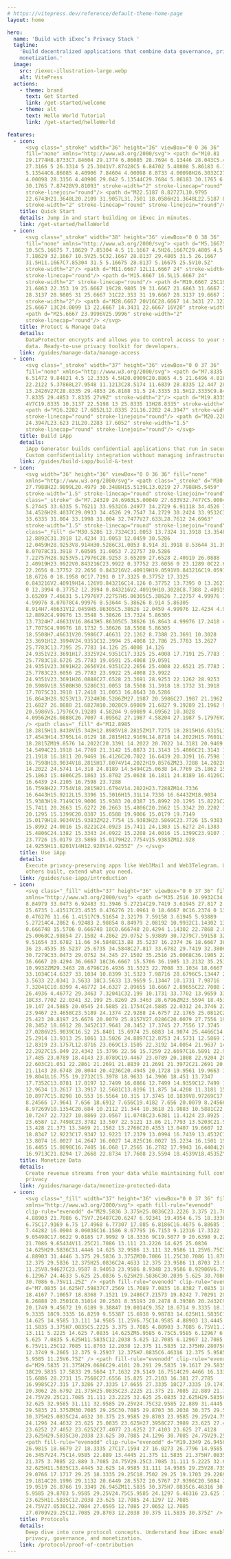 ```yaml
---
# https://vitepress.dev/reference/default-theme-home-page
layout: home

hero:
  name: 'Build with iExec’s Privacy Stack '
  tagline:
    'Build decentralized applications that combine data governance, privacy, and
    monetization.'
  image:
    src: /iexec-illustration-large.webp
    alt: VitePress
  actions:
    - theme: brand
      text: Get Started
      link: /get-started/welcome
    - theme: alt
      text: Hello World Tutorial
      link: /get-started/helloWorld

features:
  - icon:
      <svg class="_stroke" width="36" height="36" viewBox="0 0 36 36"
      fill="none" xmlns="http://www.w3.org/2000/svg"> <path d="M10.81
      29.1774H8.8733C7.84604 29.1774 6.86085 28.7694 6.13446 28.043C5.40808
      27.3166 5 26.3314 5 25.3041V7.87428C5 6.84702 5.40808 5.86183 6.13446
      5.13544C6.86085 4.40906 7.84604 4.00098 8.8733 4.00098H26.3032C27.3304
      4.00098 28.3156 4.40906 29.042 5.13544C29.7684 5.86183 30.1765 6.84702
      30.1765 7.87428V9.81093" stroke-width="2" stroke-linecap="round"
      stroke-linejoin="round"/> <path d="M22.5187 8.82727L10.9795
      22.6743H21.3648L20.2109 31.9057L31.7501 18.0586H21.3648L22.5187 8.82727Z"
      stroke-width="2" stroke-linecap="round" stroke-linejoin="round"/> </svg>
    title: Quick Start
    details: Jump in and start building on iExec in minutes.
    link: /get-started/helloWorld
  - icon:
      <svg class="_stroke" width="38" height="36" viewBox="0 0 38 36"
      fill="none" xmlns="http://www.w3.org/2000/svg"> <path d="M5.16675
      10.5C5.16675 7.18629 7.85304 4.5 11.1667 4.5H26.1667C29.4805 4.5 32.1667
      7.18629 32.1667 10.5V25.5C32.1667 28.8137 29.4805 31.5 26.1667
      31.5H11.1667C7.85304 31.5 5.16675 28.8137 5.16675 25.5V10.5Z"
      stroke-width="2"/> <path d="M11.6667 12L11.6667 24" stroke-width="2"
      stroke-linecap="round"/> <path d="M15.6667 16.5L15.6667 24"
      stroke-width="2" stroke-linecap="round"/> <path d="M19.6667 25C19.6667
      21.6863 22.353 19 25.6667 19C28.9805 19 31.6667 21.6863 31.6667 25C31.6667
      28.3137 28.9805 31 25.6667 31C22.353 31 19.6667 28.3137 19.6667 25Z"
      stroke-width="2"/> <path d="M28.6667 20V16C28.6667 14.3431 27.3236 13
      25.6667 13C24.0099 13 22.6667 14.3431 22.6667 16V20" stroke-width="2"/>
      <path d="M25.6667 23.9996V25.9996" stroke-width="2"
      stroke-linecap="round"/> </svg>
    title: Protect & Manage Data
    details:
      DataProtector encrypts and allows you to control access to your sensitive
      data. Ready-to-use privacy toolkit for developers.
    link: /guides/manage-data/manage-access
  - icon:
      <svg class="_stroke" width="37" height="36" viewBox="0 0 37 36"
      fill="none" xmlns="http://www.w3.org/2000/svg"> <path d="M7.8335 9C7.8335
      6.51472 9.84821 4.5 12.3335 4.5H20.0909C20.8865 4.5 21.6496 4.81607
      22.2122 5.37868L27.9548 11.1213C28.5174 11.6839 28.8335 12.447 28.8335
      13.2426V27C28.8335 29.4853 26.8188 31.5 24.3335 31.5H12.3335C9.84822 31.5
      7.8335 29.4853 7.8335 27V9Z" stroke-width="2"/> <path d="M19.8335
      4V7C19.8335 10.3137 22.5198 13 25.8335 13H28.8335" stroke-width="2"/>
      <path d="M16.2282 17.6052L12.8335 21L16.2282 24.3947" stroke-width="1.5"
      stroke-linecap="round" stroke-linejoin="round"/> <path d="M20.2283
      24.3947L23.623 21L20.2283 17.6052" stroke-width="1.5"
      stroke-linecap="round" stroke-linejoin="round"/> </svg>
    title: Build iApp
    details:
      iApp Generator builds confidential applications that run in secure TEEs.
      Custom confidentiality integration without managing infrastructure.
    link: /guides/build-iapp/build-&-test
  - icon:
      <svg width="36" height="36" viewBox="0 0 36 36" fill="none"
      xmlns="http://www.w3.org/2000/svg"> <path class="_stroke" d="M30.4659
      27.7988H22.9899L20.4979 30.3488H15.5139L13.0219 27.7988H5.5459"
      stroke-width="1.5" stroke-linecap="round" stroke-linejoin="round"/> <path
      class="_stroke" d="M7.24329 24.6963L5.00049 27.633V32.7477C5.00049 33.1998
      5.27445 33.6335 5.76211 33.9532C6.24977 34.2729 6.91118 34.4526 7.60084
      34.4526H28.4037C29.0933 34.4526 29.7547 34.2729 30.2424 33.9532C30.73
      33.6335 31.004 33.1998 31.004 32.7477V27.633L28.7612 24.6963"
      stroke-width="1.5" stroke-linecap="round" stroke-linejoin="round"/> <path
      class="_fill" d="M30.5286 13.7324C31.0053 13.7324 31.3918 13.3548 31.3918
      12.8892C31.3918 12.4234 31.0053 12.0459 30.5286
      12.0459H28.9253V8.914H30.5286C31.0053 8.914 31.3918 8.53644 31.3918
      8.07078C31.3918 7.60505 31.0053 7.22757 30.5286
      7.22757H28.9253V5.17976C28.9253 3.65209 27.6528 2.40919 26.0888
      2.40919H23.9922V0.843216C23.9922 0.37752 23.6056 0 23.1289 0C22.6521 0
      22.2656 0.37752 22.2656 0.843216V2.40919H19.0591V0.843216C19.0591 0.37752
      18.6726 0 18.1958 0C17.7191 0 17.3325 0.37752 17.3325
      0.843216V2.40919H14.126V0.843216C14.126 0.37752 13.7395 0 13.2627 0C12.786
      0 12.3994 0.37752 12.3994 0.843216V2.40919H10.3028C8.7388 2.40919 7.46631
      3.65209 7.46631 5.17976V7.22757H5.86305C5.38626 7.22757 4.99976 7.60505
      4.99976 8.07078C4.99976 8.53644 5.38626 8.914 5.86305
      8.914H7.46631V12.0459H5.86305C5.38626 12.0459 4.99976 12.4234 4.99976
      12.8892C4.99976 13.3548 5.38626 13.7324 5.86305
      13.7324H7.46631V16.8643H5.86305C5.38626 16.8643 4.99976 17.2418 4.99976
      17.7075C4.99976 18.1732 5.38626 18.5508 5.86305
      18.5508H7.46631V20.5986C7.46631 22.1262 8.7388 23.3691 10.3028
      23.3691H12.3994V24.9351C12.3994 25.4008 12.786 25.7783 13.2627
      25.7783C13.7395 25.7783 14.126 25.4008 14.126
      24.9351V23.3691H17.3325V24.9351C17.3325 25.4008 17.7191 25.7783 18.1958
      25.7783C18.6726 25.7783 19.0591 25.4008 19.0591
      24.9351V23.3691H22.2656V24.9351C22.2656 25.4008 22.6521 25.7783 23.1289
      25.7783C23.6056 25.7783 23.9922 25.4008 23.9922
      24.9351V23.3691H26.0888C27.6528 23.3691 28.9253 22.1262 28.9253
      20.5986V18.5508H30.5286C31.0053 18.5508 31.3918 18.1732 31.3918
      17.7075C31.3918 17.2418 31.0053 16.8643 30.5286
      16.8643H28.9253V13.7324H30.5286ZM27.1987 20.5986C27.1987 21.1962 26.7007
      21.6827 26.0888 21.6827H10.3028C9.69089 21.6827 9.19289 21.1962 9.19289
      20.5986V5.17976C9.19289 4.58204 9.69089 4.09562 10.3028
      4.09562H26.0888C26.7007 4.09562 27.1987 4.58204 27.1987 5.17976V20.5986Z"
      /> <path class="_fill" d="M12.8985
      18.2815H11.8438V15.342H12.8985V18.2815ZM17.7275 18.2815H16.6315L16.2598
      17.4543H14.3795L14.0129 18.2815H12.9169L14.8718 14.2022H15.7601L17.7275
      18.2815ZM19.8576 14.2022C20.3391 14.2022 20.7022 14.3181 20.9469
      14.5494C21.1918 14.7769 21.3142 15.0873 21.3143 15.4806C21.3143 15.8702
      21.1918 16.1811 20.9469 16.4126C20.7022 16.6439 20.3391 16.7598 19.8576
      16.7598H18.9034V18.2815H17.8074V14.2022H19.8576ZM23.7288 14.2022C24.2106
      14.2022 24.5741 14.318 24.8189 14.5494C25.0638 14.7769 25.1862 15.0873
      25.1863 15.4806C25.1863 15.8702 25.0638 16.1811 24.8189 16.4126C24.5741
      16.6439 24.2105 16.7598 23.7288
      16.7598H22.7754V18.2815H21.6794V14.2022H23.7288ZM14.7336
      16.6443H15.9212L15.3396 15.3016H15.31L14.7336 16.6443ZM18.9034
      15.9383H19.7149C19.9006 15.9383 20.0387 15.8992 20.1295 15.8221C20.2203
      15.7411 20.2663 15.6272 20.2663 15.4806C20.2662 15.3342 20.2202 15.2208
      20.1295 15.1399C20.0387 15.0588 19.9006 15.0179 19.7149
      15.0179H18.9034V15.9383ZM22.7754 15.9383H23.5869C23.7726 15.9383 23.9107
      15.8992 24.0016 15.8221C24.0923 15.7411 24.1383 15.6272 24.1383
      15.4806C24.1382 15.3343 24.0922 15.2208 24.0016 15.1399C23.9107 15.0588
      23.7726 15.0179 23.5869 15.0179H22.7754V15.9383ZM12.928
      14.9255H11.8201V14H12.928V14.9255Z" /> </svg>
    title: Use iApp
    details:
      Execute privacy-preserving apps like Web3Mail and Web3Telegram. Use what
      others built, extend what you need.
    link: /guides/use-iapp/introduction
  - icon:
      <svg class="_fill" width="37" height="36" viewBox="0 0 37 36" fill="none"
      xmlns="http://www.w3.org/2000/svg"> <path d="M35.2516 10.9932C34.345
      8.84979 33.0473 6.92483 31.3946 5.27214C29.7419 3.61945 27.817 2.32179
      25.6735 1.41517C23.4535 0.476276 21.0961 0 18.6667 0C16.2374 0 13.88
      0.476276 11.66 1.41517C9.51654 2.32179 7.59158 3.61945 5.93889
      5.27214C4.2862 6.92483 2.98854 8.84979 2.08192 10.9932C1.14302 13.2132
      0.666748 15.5706 0.666748 18C0.666748 20.4294 1.14302 22.7868 2.08192
      25.0068C2.98854 27.1502 4.2862 29.0752 5.93889 30.7279C7.59158 32.3806
      9.51654 33.6782 11.66 34.5848C13.88 35.5237 16.2374 36 18.6667 36C21.0961
      36 23.4535 35.5237 25.6735 34.5848C27.817 33.6782 29.7419 32.3806 31.3946
      30.7279C33.0473 29.0752 34.345 27.1502 35.2516 25.0068C36.1905 22.7868
      36.6667 20.4294 36.6667 18C36.6667 15.5706 36.1905 13.2132 35.2516
      10.9932ZM29.3463 28.6796C26.4936 31.5323 22.7008 33.1034 18.6667
      33.1034C14.6327 33.1034 10.8399 31.5323 7.98716 28.6796C5.13447 25.8269
      3.5633 22.0341 3.5633 18C3.5633 13.9659 5.13447 10.1731 7.98716
      7.32041C10.8399 4.46772 14.6327 2.89655 18.6667 2.89655C22.7008 2.89655
      26.4936 4.46772 29.3463 7.32041C32.199 10.1731 33.7702 13.9659 33.7702
      18C33.7702 22.0341 32.199 25.8269 29.3463 28.6796ZM23.5594 18.4535C24.2455
      19.147 24.5885 20.0545 24.5885 21.1754C24.5885 22.0312 24.3746 22.7946
      23.9467 23.4658C23.5189 24.1374 22.9288 24.6757 22.1765 25.0812C21.5426
      25.423 20.8197 25.6676 20.0079 25.8157V27.0286C20.0079 27.7556 19.4182
      28.3452 18.6912 28.3452C17.9641 28.3452 17.3745 27.7556 17.3745
      27.0286V25.9039C16.52 25.8401 15.6974 25.6883 14.9074 25.4466C14.3993
      25.2914 13.9313 25.1061 13.5026 24.8897C12.8753 24.5731 12.5869 23.8345
      12.8319 23.1757L12.8716 23.069C13.1505 22.3192 14.0054 21.9637 14.7345
      22.2927C15.049 22.4342 15.3796 22.56 15.7259 22.6697C16.5891 22.9428
      17.485 23.0789 18.4143 23.0789C19.4467 23.0789 20.1808 22.9204 20.6161
      22.603C21.051 22.2861 21.2691 21.8839 21.2691 21.3972C21.2691 20.9988
      21.1143 20.6748 20.8044 20.4236C20.4945 20.1728 19.9561 19.9663 19.189
      19.8041L16.755 19.2732C15.3978 18.9633 14.3906 18.451 13.7347
      17.7352C13.0781 17.0197 12.7499 16.0866 12.7499 14.9359C12.7499 14.0508
      12.9634 13.2617 13.3917 12.5681C13.8196 11.875 14.4208 11.3181 15.195
      10.8977C15.8298 10.553 16.5564 10.315 17.3745 10.1839V8.97269C17.3745
      8.24566 17.9641 7.656 18.6912 7.656C19.4182 7.656 20.0079 8.24566 20.0079
      8.97269V10.1354C20.684 10.2112 21.344 10.3618 21.9883 10.5881C22.3768
      10.7247 22.7327 10.8869 23.0567 11.0748C23.6381 11.4124 23.8925 12.1192
      23.6587 12.7498C23.3782 13.507 22.5121 13.86 21.7793 13.5203C21.5803
      13.428 21.373 13.3469 21.1582 13.2766C20.4353 13.0407 19.6607 12.9223
      18.8347 12.9223C17.9347 12.9223 17.2379 13.0994 16.7439 13.4532C16.2494
      13.8074 16.0027 14.2647 16.0027 14.825C16.0027 15.2234 16.1501 15.5516
      16.4455 15.8098C16.7405 16.068 17.2565 16.2782 17.9943 16.4404L20.4283
      16.9713C21.8294 17.2668 22.8734 17.7608 23.5594 18.4539V18.4535Z"/> </svg>
    title: Monetize Data
    details:
      Create revenue streams from your data while maintaining full control and
      privacy
    link: /guides/manage-data/monetize-protected-data
  - icon:
      <svg class="_fill" width="37" height="36" viewBox="0 0 37 36" fill="none"
      xmlns="http://www.w3.org/2000/svg"> <path fill-rule="evenodd"
      clip-rule="evenodd" d="M29.5836 3.375H25.0836C23.2226 3.375 21.7086
      4.88903 21.7086 6.75V7.26487C20.6247 6.92341 19.4954 6.75 18.3336
      6.75C17.9169 6.75 17.4968 6.77307 17.085 6.8186C16.4675 6.88685 16.0222
      7.44282 16.0904 8.06038C16.1586 8.67795 16.7153 9.12316 17.3322
      9.05498C17.6622 9.0185 17.9992 9 18.3336 9C19.5077 9 20.6398 9.22038
      21.7086 9.65434V11.25C21.7086 13.111 23.2226 14.625 25.0836
      14.625H29.5836C31.4446 14.625 32.9586 13.111 32.9586 11.25V6.75C32.9586
      4.88903 31.4446 3.375 29.5836 3.375ZM30.7086 11.25C30.7086 11.8703 30.2039
      12.375 29.5836 12.375H25.0836C24.4633 12.375 23.9586 11.8703 23.9586
      11.25V8.94627C23.9587 8.94053 23.9586 8.9348 23.9586 8.92906V6.75C23.9586
      6.12967 24.4633 5.625 25.0836 5.625H29.5836C30.2039 5.625 30.7086 6.12967
      30.7086 6.75V11.25Z" /> <path fill-rule="evenodd" clip-rule="evenodd"
      d="M7.0835 14.625H7.59837C7.2569 15.7089 7.0835 16.8382 7.0835 18C7.0835
      18.4167 7.10657 18.8368 7.1521 19.2486C7.21573 19.8242 7.70291 20.2501
      8.26888 20.2501C8.31014 20.2501 8.35193 20.2478 8.39386 20.2432C9.01142
      20.1749 9.45672 19.6189 9.38847 19.0014C9.352 18.6714 9.3335 18.3344
      9.3335 18C9.3335 16.8259 9.55387 15.6938 9.98783 14.625H11.5835C13.4445
      14.625 14.9585 13.111 14.9585 11.25V6.75C14.9585 4.88903 13.4445 3.375
      11.5835 3.375H7.0835C5.2225 3.375 3.7085 4.88903 3.7085 6.75V11.25C3.7085
      13.111 5.2225 14.625 7.0835 14.625ZM5.9585 6.75C5.9585 6.12967 6.46316
      5.625 7.0835 5.625H11.5835C12.2038 5.625 12.7085 6.12967 12.7085
      6.75V11.25C12.7085 11.8703 12.2038 12.375 11.5835 12.375H9.28075C9.27362
      12.3749 9.2665 12.375 9.25937 12.375H7.0835C6.46316 12.375 5.9585 11.8703
      5.9585 11.25V6.75Z" /> <path fill-rule="evenodd" clip-rule="evenodd"
      d="M29.5835 21.375H29.0686C29.4101 20.291 29.5835 19.1617 29.5835
      18C29.5835 17.5833 29.5604 17.1632 29.5149 16.7514C29.4466 16.1338 28.8903
      15.6886 28.2731 15.7568C27.6556 15.825 27.2103 16.381 27.2785
      16.9985C27.315 17.3286 27.3335 17.6655 27.3335 18C27.3335 19.1741 27.1131
      20.3062 26.6792 21.375H25.0835C23.2225 21.375 21.7085 22.889 21.7085
      24.75V29.25C21.7085 31.111 23.2225 32.625 25.0835 32.625H29.5835C31.4445
      32.625 32.9585 31.111 32.9585 29.25V24.75C32.9585 22.889 31.4445 21.375
      29.5835 21.375ZM30.7085 29.25C30.7085 29.8703 30.2038 30.375 29.5835
      30.375H25.0835C24.4632 30.375 23.9585 29.8703 23.9585 29.25V24.75C23.9585
      24.1296 24.4632 23.625 25.0835 23.625H27.3958C27.3989 23.625 27.4021
      23.6252 27.4052 23.6252C27.4077 23.6252 27.4103 23.625 27.4128
      23.625H29.5835C30.2038 23.625 30.7085 24.1296 30.7085 24.75V29.25Z" />
      <path fill-rule="evenodd" clip-rule="evenodd" d="M19.3349 26.945C19.0048
      26.9815 18.6679 27 18.3335 27C17.1594 27 16.0273 26.7796 14.9585
      26.3457V24.75C14.9585 22.889 13.4445 21.375 11.5835 21.375H7.0835C5.2225
      21.375 3.7085 22.889 3.7085 24.75V29.25C3.7085 31.111 5.2225 32.625 7.0835
      32.625H11.5835C13.4445 32.625 14.9585 31.111 14.9585 29.25V28.7351C16.0424
      29.0766 17.1717 29.25 18.3335 29.25C18.7502 29.25 19.1703 29.2269 19.5821
      29.1814C20.1996 29.1132 20.6449 28.5572 20.5767 27.9396C20.5084 27.322
      19.9519 26.8766 19.3349 26.945ZM11.5835 30.375H7.0835C6.46316 30.375
      5.9585 29.8703 5.9585 29.25V24.75C5.9585 24.1297 6.46316 23.625 7.0835
      23.625H11.5835C12.2038 23.625 12.7085 24.1297 12.7085
      24.75V27.0538C12.7084 27.0595 12.7085 27.0652 12.7085
      27.0709V29.25C12.7085 29.8703 12.2038 30.375 11.5835 30.375Z" /> </svg>
    title: Protocols
    details:
      Deep dive into core protocol concepts. Understand how iExec enables
      privacy, governance, and monetization.
    link: /protocol/proof-of-contribution
---
```

